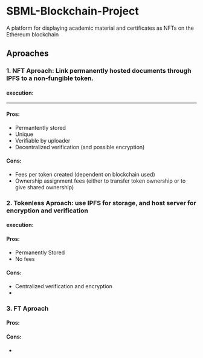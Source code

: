 # SBML-Blockchain-Project  
A platform for displaying academic material and certificates as NFTs on the Ethereum blockchain

## Aproaches
### 1. NFT Aproach: Link permanently hosted documents through IPFS to a non-fungible token.
#### execution:

---  
#### Pros:  
  - Permantently stored  
  - Unique  
  - Verifiable by uploader  
  - Decentralized verification (and possible encryption)  
#### Cons:  
  - Fees per token created (dependent on blockchain used)  
  - Ownership assignment fees (either to transfer token ownership or to give shared ownership)  

### 2. Tokenless Aproach: use IPFS for storage, and host server for encryption and verification
#### execution:  


#### Pros:  
  - Permanently Stored  
  - No fees  
#### Cons:  
  - Centralized verification and encryption  
  -

### 3. FT Aproach  
#### Pros:  
#### Cons:  
  -  

